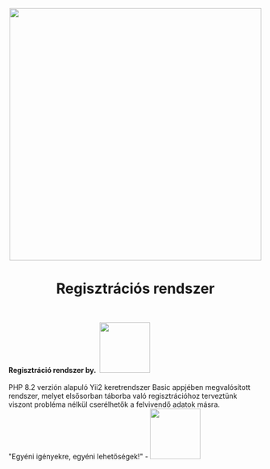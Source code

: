 <p align="center">
    <a href="https://webnation.hu/" target="_blank">
        <img src="https://webnation.hu/img/logo.png" width="500px" height="auto">
    </a>
    <h1 align="center">Regisztrációs rendszer</h1>
    <br>
</p>

<b>Regisztráció rendszer by.&nbsp;&nbsp;<a href="https://webnation.hu/"><img src="https://webnation.hu/img/logo.png" width="100px" heigth="auto"></a></b><br><br>
PHP 8.2 verzión alapuló Yii2 keretrendszer Basic appjében megvalósított rendszer, melyet elsősorban táborba való regisztrációhoz terveztünk viszont probléma nélkül cserélhetők a felvivendő adatok másra.<br>
"Egyéni igényekre, egyéni lehetőségek!" - <a href="https://webnation.hu/"><img src="https://webnation.hu/img/logo.png" width="100px" heigth="auto"></a>
